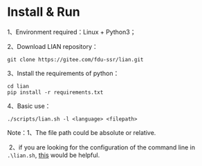 # **Install & Run**

1、Environment required：Linux  +  Python3；

2、Download LIAN repository：

```shell
git clone https://gitee.com/fdu-ssr/lian.git
```

3、Install the requirements of python：

```shell
cd lian                  
pip install -r requirements.txt     
```

4、Basic use：

```shell
./scripts/lian.sh -l <language> <filepath>
```

Note：1、The file path could be absolute or relative.

​    2、if you are looking for the configuration of the command line in `.\lian.sh`, [this](./commands.md) would be helpful.

